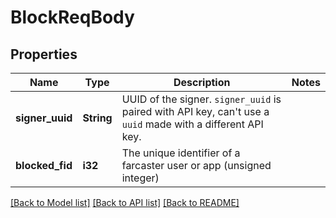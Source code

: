 # BlockReqBody

## Properties

Name | Type | Description | Notes
------------ | ------------- | ------------- | -------------
**signer_uuid** | **String** | UUID of the signer. `signer_uuid` is paired with API key, can't use a `uuid` made with a different API key.  | 
**blocked_fid** | **i32** | The unique identifier of a farcaster user or app (unsigned integer) | 

[[Back to Model list]](../README.md#documentation-for-models) [[Back to API list]](../README.md#documentation-for-api-endpoints) [[Back to README]](../README.md)


